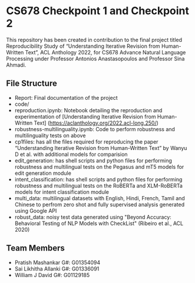 # CS678 Checkpoint 1 and Checkpoint 2

This repository has been created in contribution to the final project titled Reproducibility Study of “Understanding Iterative Revision from Human-Written Text”,  ACL Anthology  2022, for CS678 Advance Natural Language Processing under Professor Antonios Anastasopoulos and Professor Sina Ahmadi. 

## File Structure
- Report: Final documentation of the project
- code/
-   reproduction.ipynb: Notebook detailing the reproduction and experimentation of [Understanding Iterative Revision from Human-Written Text] (https://aclanthology.org/2022.acl-long.250/)
-   robustness-multilinguality.ipynb: Code to perform robustness and multilinguality tests on above
- cp1files: has all the files required for reproducing the paper  “Understanding Iterative Revision from Human-Written Text” by Wanyu D et al. with additional models for comparision
- edit_generation: has shell scripts and python files for performing robustness and multilingual tests on the Pegasus and mT5 models for edit generation module
- intent_classification: has shell scripts and python files for performing robustness and multilingual tests on the RoBERTa and XLM-RoBERTa models for intent classification module
- multi_data: multilingual datasets with English, Hindi, French, Tamil and Chinese to perfrom zero shot and fully supervised analysis generated using Google API
- robust_data: noisy test data generated using "Beyond Accuracy: Behavioral Testing of NLP Models with CheckList" (Ribeiro et al., ACL 2020)

## Team Members

- Pratish Mashankar G#: G01354094
- Sai Likhitha Allanki G#: G01336091
- William J David G#: G01129185
